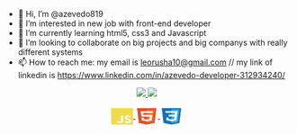 - 👋 Hi, I’m @azevedo819
- 👀 I’m interested in new job with front-end developer
- 🌱 I’m currently learning html5, css3 and Javascript
- 💞️ I’m looking to collaborate on big projects and big companys with really different systems
- 📫 How to reach me: my email is leorusha10@gmail.com // my link of linkedin is https://www.linkedin.com/in/azevedo-developer-312934240/

<div align="center">
  <a href="https://github.com/azevedo819">
  <img height="180em" src="https://github-readme-stats.vercel.app/api?username=azevedo819&show_icons=true&theme=dracula&include_all_commits=true&count_private=true"/>
  <img height="180em" src="https://github-readme-stats.vercel.app/api/top-langs/?username=azevedo819&layout=compact&langs_count=7&theme=dracula"/>
</div>
  
  
  
  <div style="display: inline_block" align="center"><br>
  <img align="center" alt="Azevedo-Js" height="30" width="40" src="https://raw.githubusercontent.com/devicons/devicon/master/icons/javascript/javascript-plain.svg">
  <img align="center" alt="Azevedo-HTML" height="30" width="40" src="https://raw.githubusercontent.com/devicons/devicon/master/icons/html5/html5-original.svg">
  <img align="center" alt="Azevedo-CSS" height="30" width="40" src="https://raw.githubusercontent.com/devicons/devicon/master/icons/css3/css3-original.svg">
</div>
